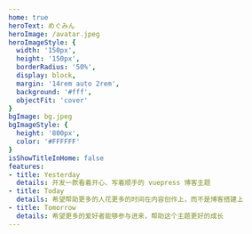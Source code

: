 ```yaml
---
home: true
heroText: めぐみん
heroImage: /avatar.jpeg
heroImageStyle: {
  width: '150px',
  height: '150px',
  borderRadius: '50%',
  display: block,
  margin: '14rem auto 2rem',
  background: '#fff',
  objectFit: 'cover'
}
bgImage: bg.jpeg
bgImageStyle: {
  height: '800px',
  color: '#FFFFFF'
}
isShowTitleInHome: false
features:
- title: Yesterday
  details: 开发一款看着开心、写着顺手的 vuepress 博客主题
- title: Today
  details: 希望帮助更多的人花更多的时间在内容创作上，而不是博客搭建上
- title: Tomorrow
  details: 希望更多的爱好者能够参与进来，帮助这个主题更好的成长
---
```


<style>
@-webkit-keyframes play{
  from{opacity: 0}
  to{opacity: 1}
}
.description{
   position: relative;
   display: inline-block;
}
.description:after{
  content: '';
  width: 1px;
  height: 28px;
  background: #FFFFFF;
  display: inline-block;
  animation: play 1s linear infinite;
  position: absolute;
  top: 50%;
  right: -8px;
  transform: translateY(-50%);
}
.anchor-down {
  display: block;
  margin: 12rem auto 0;
  width: 20px;
  height: 20px;
  font-size: 34px;
  text-align: center;
  animation: bounce-in 5s  linear infinite;
  position: absolute;
  left: 50%;
  bottom: 30px;
  margin-left: -10px;
  cursor: pointer;
}
@-webkit-keyframes bounce-in{
  0%{transform:translateY(0)}
  20%{transform:translateY(0)}
  50%{transform:translateY(-20px)}
  80%{transform:translateY(0)}
  to{transform:translateY(0)}
}
.anchor-down::before {
  content: "";
  width: 20px;
  height: 20px;
  display: block;
  border-right: 3px solid #fff;
  border-top: 3px solid #fff;
  transform: rotate(135deg);
  position: absolute;
  bottom: 10px;
}
.anchor-down::after {
  content: "";
  width: 20px;
  height: 20px;
  display: block;
  border-right: 3px solid #fff;
  border-top: 3px solid #fff;
  transform: rotate(135deg);
}
</style>

<script>
export default {
  mounted () {
    const ifJanchor = document.getElementById("JanchorDown"); 
    ifJanchor && ifJanchor.parentNode.removeChild(ifJanchor);
    let a = document.createElement('a');
    a.id = 'JanchorDown';
    a.className = 'anchor-down';
    document.getElementsByClassName('hero')[0].append(a);
    let targetA = document.getElementById("JanchorDown");
    targetA.addEventListener('click', e => { // 添加点击事件
      this.scrollFn();
    })
    // this.$nextTick(()=>{
    //  const des = document.querySelector('.hero .description');
    //     let textList = [
    //     "喜欢二次元",
    //     "喜欢小萝莉",
    //     "拥抱今天，期待明天"
    //     ];
    //     let textSpan = ''
    //     let listIndex = 0
    //     const depth = () => {
    //            listIndex === textList.length && (listIndex = 0);
    //            textSpan = (textList[listIndex++]).split('');
    //            let i = 1;
    //            let timer = setInterval(()=>{
    //            if(i === textSpan.length){
    //                clearInterval(timer)
    //                setTimeout(()=>{
    //                  depth()
    //                },2000)
    //            }
    //            des.innerText = textSpan.slice(0,i).join('');
    //               i++;
    //            },100)
    //     }
    //     depth()
    // })
  },

  methods: {
    scrollFn() {
      const windowH = document.getElementsByClassName('hero')[0].clientHeight; // 获取窗口高度
      document.documentElement.scrollTop = windowH; // 滚动条滚动到指定位置
    }
  }
}
</script>